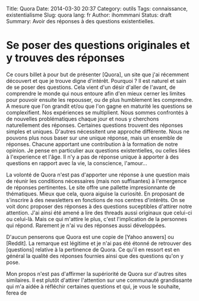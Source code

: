 Title: Quora 
Date: 2014-03-30 20:37
Category: outils
Tags: connaissance, existentialisme
Slug: quora 
lang: fr
Author: ihommmani
Status: draft
Summary: Avoir des réponses à des questions existentielles.

# Se poser des questions originales et y trouves des réponses
Ce cours billet à pour but de présenter [Quora], un site que j'ai récemment découvert et que je trouve digne d'intérêt. 
Pourquoi ?
Il est naturel et sain de se poser des questions. 
Cela vient d'un désir d'aller de l'avant, de comprendre le monde qui nous entoure afin d'en mieux cerner les limites pour pouvoir ensuite les repousser, ou de plus humblement les comprendre. 
A mesure que l'on grandit et/ou que l'on gagne en maturité les questions se complexifient.
Nos expériences se multiplient. Nous sommes confrontés à de nouvelles problématiques chaque jour et nous y cherchons naturellement des réponses. 
Certaines questions trouvent des réponses simples et uniques. 
D'autres nécessitent une approche différente. Nous ne pouvons plus nous baser sur une unique réponse, mais un ensemble de réponses. Chacune apportant une contribution à la formation de notre opinion.
Je pense en particulier aux questions existentielles, ou celles liées à l'experience et l'âge.
Il n'y a pas de réponse unique à apporter à des questions en rapport avec la vie, la conscience, l'amour...

La volonté de Quora n'est pas d'apporter une réponse à une question mais de réunir les conditions nécessaires (mais non suffisantes) à l'emergence de réponses pertinentes.
Le site offre une pallette impresionnante de thématiques. 
Mieux que cela, quora aiguise la curiosité. En proposant de s'inscrire à des newsletters en fonctions de nos centres d'intérêts.
On se voit donc proposer des réponses à des questions suceptibles d'attirer notre attention. 
J'ai ainsi été amené a lire des threads aussi originaux que celui-ci ou celui-là.
Mais ce qui m'attire le plus, c'est l'implication de la personnes qui répond.
Rarement je n'ai vu des réponses aussi développées.

D'aucun penserons que Quora est une copie de [Yahoo answers] ou [Reddit].
La remarque est légitime et je n'ai pas été étonné de retrouver des [questions] relative à la pertinence de Quora. 
Ce qu'il en ressort est en général la qualité des réponses fournies ainsi que des questions qu'on y pose. 

Mon propos n'est pas d'affirmer la supériorité de Quora sur d'autres sites similaires. Il est plutôt d'attirer l'attention sur une communauté grandissante qui m'a aidée à réfléchir certaines questions et qui, je vous le souhaite, ferea de 
